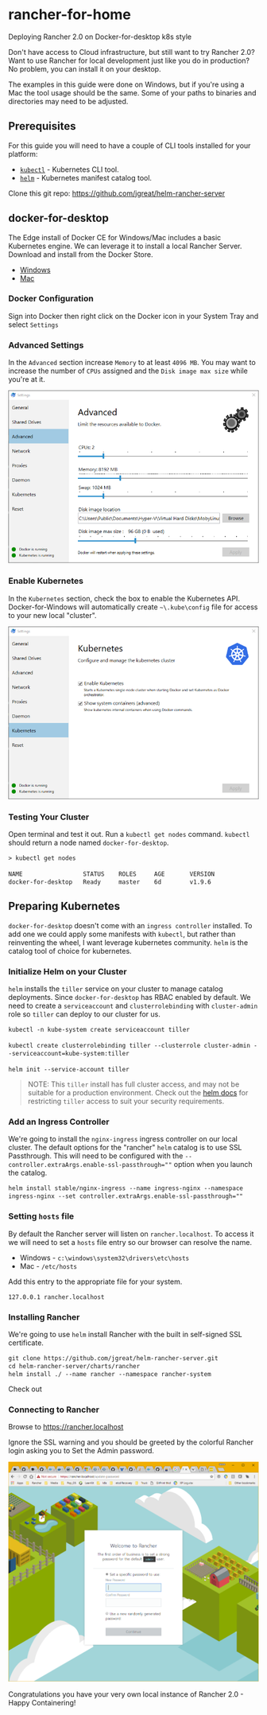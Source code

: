 # rancher-for-home
Deploying Rancher 2.0 on Docker-for-desktop k8s style

Don't have access to Cloud infrastructure, but still want to try Rancher 2.0? Want to use Rancher for local development just like you do in production? No problem, you can install it on your desktop.

The examples in this guide were done on Windows, but if you're using a Mac the tool usage should be the same. Some of your paths to binaries and directories may need to be adjusted.

## Prerequisites 

For this guide you will need to have a couple of CLI tools installed for your platform:

* [`kubectl`](https://kubernetes.io/docs/tasks/tools/install-kubectl/) - Kubernetes CLI tool.
* [`helm`](https://docs.helm.sh/using_helm/#installing-helm) - Kubernetes manifest catalog tool.

Clone this git repo: https://github.com/jgreat/helm-rancher-server

## docker-for-desktop

The Edge install of Docker CE for Windows/Mac includes a basic Kubernetes engine. We can leverage it to install a local Rancher Server. Download and install from the Docker Store.

* [Windows](https://store.docker.com/editions/community/docker-ce-desktop-windows)
* [Mac](https://store.docker.com/editions/community/docker-ce-desktop-mac)

### Docker Configuration

Sign into Docker then right click on the Docker icon in your System Tray and select `Settings`

### Advanced Settings

In the `Advanced` section increase `Memory` to at least `4096 MB`. You may want to increase the number of `CPUs` assigned and the `Disk image max size` while you're at it.

![advanced](docs/images/advanced.png)

### Enable Kubernetes

In the `Kubernetes` section, check the box to enable the Kubernetes API. Docker-for-Windows will automatically create `~\.kube\config` file for access to your new local "cluster".

![kubernetes](docs/images/kubernetes.png)

### Testing Your Cluster

Open terminal and test it out. Run a `kubectl get nodes` command. `kubectl` should return a node named `docker-for-desktop`.

```
> kubectl get nodes

NAME                 STATUS    ROLES     AGE       VERSION
docker-for-desktop   Ready     master    6d        v1.9.6
```

## Preparing Kubernetes

`docker-for-desktop` doesn't come with an `ingress controller` installed.  To add one we could apply some manifests with `kubectl`, but rather than reinventing the wheel, I want leverage kubernetes community. `helm` is the catalog tool of choice for kubernetes.

### Initialize Helm on your Cluster

`helm` installs the `tiller` service on your cluster to manage catalog deployments. Since `docker-for-desktop` has RBAC enabled by default. We need to create a `serviceaccount` and `clusterrolebinding` with `cluster-admin` role so `tiller` can deploy to our cluster for us.

```
kubectl -n kube-system create serviceaccount tiller

kubectl create clusterrolebinding tiller --clusterrole cluster-admin --serviceaccount=kube-system:tiller

helm init --service-account tiller
```

> NOTE: This `tiller` install has full cluster access, and may not be suitable for a production environment. Check out the [helm docs](https://docs.helm.sh/using_helm/#role-based-access-control) for restricting `tiller` access to suit your security requirements.

### Add an Ingress Controller

We're going to install the `nginx-ingress` ingress controller on our local cluster. The default options for the "rancher" `helm` catalog is to use SSL Passthrough.  This will need to be configured with the `--controller.extraArgs.enable-ssl-passthrough=""` option when you launch the catalog.

```
helm install stable/nginx-ingress --name ingress-nginx --namespace ingress-nginx --set controller.extraArgs.enable-ssl-passthrough=""
```

### Setting `hosts` file

By default the Rancher server will listen on `rancher.localhost`. To access it we will need to set a `hosts` file entry so our browser can resolve the name.

* Windows - `c:\windows\system32\drivers\etc\hosts`
* Mac - `/etc/hosts`

Add this entry to the appropriate file for your system.

```
127.0.0.1 rancher.localhost
```

### Installing Rancher

We're going to use `helm` install Rancher with the built in self-signed SSL certificate. 

```
git clone https://github.com/jgreat/helm-rancher-server.git
cd helm-rancher-server/charts/rancher
helm install ./ --name rancher --namespace rancher-system
```

Check out 

### Connecting to Rancher

Browse to https://rancher.localhost

Ignore the SSL warning and you should be greeted by the colorful Rancher login asking you to Set the Admin password.

![rancher](docs/images/rancher_login.png)

Congratulations you have your very own local instance of Rancher 2.0 - Happy Containering!

